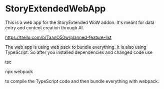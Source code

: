 # StoryExtendedWebApp
This is a web app for the StoryExtended WoW addon. It's meant for data entry and content creation through AI.

https://trello.com/b/TaanO50w/planned-feature-list

The web app is using web pack to bundle everything. It is also using TypeScript. So after you installed dependencies and changed code use

tsc

npx webpack

to compile the TypeScript code and then bundle everything with webpack.
